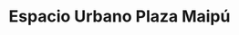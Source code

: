 ---
title: "Espacio Urbano Plaza Maipú"
url: /maipu/espacio-urbano-plaza-maipu/
shop: centro comercial
---